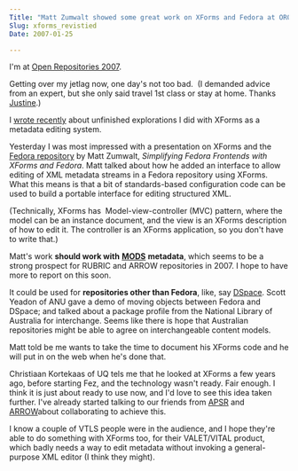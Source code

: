 ```yaml
---
Title: "Matt Zumwalt showed some great work on XForms and Fedora at OR07"
Slug: xforms_revistied
Date: 2007-01-25

---
```

<div>

I'm at [Open Repositories 2007](http://openrepositories.org/). <span
class="spCh spCh0xa0"> </span>

Getting over my jetlag now, one day's not too bad. <span
class="spCh spCh0xa0"> </span>(I demanded advice from an expert, but she
only said travel 1<span class="T1">st</span> class or stay at home.
Thanks [Justine](http://justinelarbalestier.com/blog/?p=521).)

I [wrote recently](http://ptsefton.com/blog/2007/01/10/xforms_mods)
about unfinished explorations I did with XForms as a metadata editing
system.

Yesterday I was most impressed with a presentation on XForms and the
[Fedora repository](http://www.fedora.info/) by Matt Zumwalt,
*Simplifying Fedora Frontends with XForms and Fedora*. Matt talked about
how he added an interface to allow editing of XML metadata streams in a
Fedora repository using XForms. What this means is that a bit of
standards-based configuration code can be used to build a portable
interface for editing structured XML.

(Technically, XForms has <span
class="spCh spCh0xa0"> </span>Model-view-controller (MVC) pattern, where
the model can be an instance document, and the view is an XForms
description of how to edit it. The controller is an XForms application,
so you don't have to write that.)

Matt's work **should work with**
[**MODS**](http://www.loc.gov/standards/mods/) **metadata**, which seems
to be a strong prospect for RUBRIC and ARROW repositories in 2007. I
hope to have more to report on this soon.

It could be used for **repositories other than Fedora**, like, say
[DSpace](http://www.dspace.org/). Scott Yeadon of ANU gave a demo of
moving objects between Fedora and DSpace; and talked about a package
profile from the National Library of Australia for interchange. Seems
like there is hope that Australian repositories might be able to agree
on interchangeable content models.

Matt told be me wants to take the time to document his XForms code and
he will put in on the web when he's done that.

Christiaan Kortekaas of UQ tels me that he looked at XForms a few years
ago, before starting Fez, and the technology wasn't ready. Fair enough.
I think it is just about ready to use now, and I'd love to see this idea
taken further. I've already started talking to our friends from
[APSR](http://www.apsr.edu.au/) and [ARROW](http://arrow.edu.au/)about
collaborating to achieve this.

I know a couple of VTLS people were in the audience, and I hope they're
able to do something with XForms too, for their VALET/VITAL product,
which badly needs a way to edit metadata without invoking a
general-purpose XML editor (I think they might).

</div>
